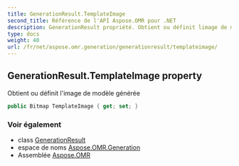 ```yaml
---
title: GenerationResult.TemplateImage
second_title: Référence de l'API Aspose.OMR pour .NET
description: GenerationResult propriété. Obtient ou définit limage de modèle générée
type: docs
weight: 40
url: /fr/net/aspose.omr.generation/generationresult/templateimage/
---
```

## GenerationResult.TemplateImage property

Obtient ou définit l'image de modèle générée

```csharp
public Bitmap TemplateImage { get; set; }
```

### Voir également

* class [GenerationResult](../)
* espace de noms [Aspose.OMR.Generation](../../generationresult/)
* Assemblée [Aspose.OMR](../../../)


